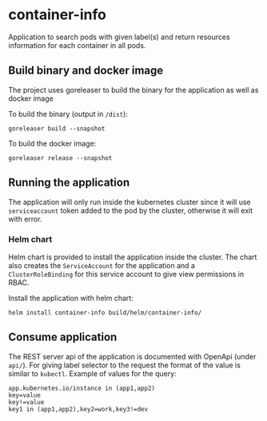 # container-info

Application to search pods with given label(s) and return resources information for each container in all pods.

## Build binary and docker image

The project uses goreleaser to build the binary for the application as well as docker image

To build the binary (output in `/dist`):
```shell
goreleaser build --snapshot
```

To build the docker image:
```shell
goreleaser release --snapshot
```

## Running the application

The application will only run inside the kubernetes cluster since it will use `serviceaccount` token
added to the pod by the cluster, otherwise it will exit with error.

### Helm chart
Helm chart is provided to install the application inside the cluster. The chart
also creates the `ServiceAccount` for the application and a `ClusterRoleBinding` for this
service account to give view permissions in RBAC.

Install the application with helm chart:
```shell
helm install container-info build/helm/container-info/
```

## Consume application

The REST server api of the application is documented with OpenApi (under `api/`).
For giving label selector to the request the format of the value is similar to `kubectl`.
Example of values for the query:
```
app.kubernetes.io/instance in (app1,app2)
key=value
key!=value
key1 in (app1,app2),key2=work,key3!=dev
```